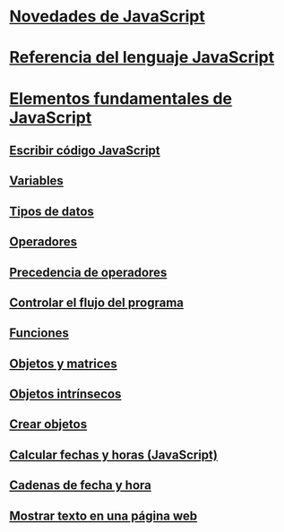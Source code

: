 # [Novedades de JavaScript](what-s-new-in-javascript.md)
# [Referencia del lenguaje JavaScript](javascript-language-reference.md)
# [Elementos fundamentales de JavaScript](javascript-fundamentals.md)
## [Escribir código JavaScript](writing-javascript-code.md)
## [Variables](variables-javascript.md)
## [Tipos de datos](data-types-javascript.md)
## [Operadores](operators-javascript.md)
## [Precedencia de operadores](operator-subtractprecedence-javascript.md)
## [Controlar el flujo del programa](controlling-program-flow-javascript.md)
## [Funciones](functions-javascript.md)
## [Objetos y matrices](objects-and-arrays-javascript.md)
## [Objetos intrínsecos](intrinsic-objects-javascript.md)
## [Crear objetos](creating-objects-javascript.md)
## [Calcular fechas y horas (JavaScript)](calculating-dates-and-times-javascript.md)
## [Cadenas de fecha y hora](date-and-time-strings-javascript.md)
## [Mostrar texto en una página web](displaying-text-in-a-webpage-javascript.md)
